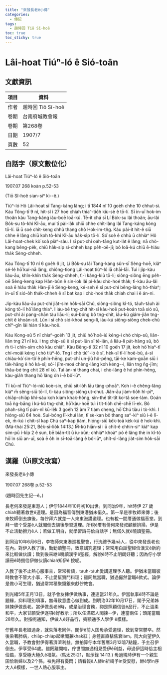 ```yaml
---
title: "來發長老ê小傳"
categories:
  - 傳記
tags:
  - 趙時回 Tiō Sî-hoê
toc: true
toc_sticky: true
---
```


# Lâi-hoat Tiúⁿ-ló ê Sió-toān

## 文獻資訊

| 項目 | 資料 |
|---|---|
| 作者 | 趙時回 Tiō Sî-hoê |
| 卷期 | 台南府城教會報 |
| 卷期 | 第268卷 |
| 日期 | 1907/7 |
| 頁數 | 52 |

## 白話字（原文數位化）

Lâi-hoat Tiúⁿ-ló ê Sió-toān

1907.07 268 koàn p.52-53

(Tiō Sî-hoê sian-siⁿ kì--ê.)

Tiúⁿ-ló Hô Lâi-hoat sī Tang-káng lâng; i tī 1844 nî 10 goe̍h chhe 10 chhut-sì. Kàu Tông-tī 9 nî, hit-sî i 27 hoè chiah thiaⁿ-tio̍h kiù-sè ê tō-lí. Sī in-uī hok-im thoân kàu Tang-káng iáu-boē loā-kú. Tē-it chá sī Lí Bo̍k-su lâi thoân; āu-lâi Bo̍k-su tò-khì Kî-āu, muí tī pài-la̍k chiū chhe chi̍t-lâng lâi Tang-káng kóng tō-lí. iā ū soè chi̍t-keng chhù thang chò Hok-im-tn̂g. Kàu pài-it hit-ê siū chhe ê lâng chiū koh tò-khì Kî-āu ha̍k-si̍p tō-lí. Só͘ soè ê chhù ū chhiàⁿ Hô Lâi-hoat-chek kò͘ soà piàⁿ-sàu. I sī put-chí oa̍h-tāng kut-la̍t ê lâng; nā chò-kang bêng-pe̍k, chiū ha̍k-si̍p si-chheh kap pe̍h-oē-jī; bô loā-kú chiū ē-hiáu tha̍k Sèng-chheh.

Kàu Tông-tī 10 nî 6 goe̍h 6 ji̍t, Lí Bo̍k-su lâi Tang-káng sûn-sī Sèng-hoē, kiâⁿ sé-lé hō͘ kuí-nā lâng, chiông-tiong Lâi-hoat tiúⁿ-ló iā chāi-lāi. Tuì i ji̍p-kàu liáu-āu, khîn-khîn tha̍k Sèng-chheh, tì-ì káng-kiù tō-lí; siông-siông ēng pe̍h-oē Sèng-keng kap Hàn-bûn ê sin-iok lâi pí-kàu chò-hoé tha̍k; tì-kàu āu-lâi soà ē hiáu tha̍k Hàn-jī ê Sèng-keng, ké-seh ê sî put-chí bêng-láng hó-thiaⁿ; in-uī tī sió-o̍h tha̍k-chheh ê sî bat kap i chò-hoé tha̍k chiah chai i ê án-ni.

Ji̍p-kàu liáu-āu put-chí jia̍t-sim ho̍k-sāi Chú, siông-siông kî-tó, ta̍uh-ta̍uh ài kóng tō-lí hō͘ lâng thiaⁿ. I iáu-bē tng-chit hit-sî kàu-hoē put-koán toā sió sū, put-chí ài pang-chān tàu liāu-lí; sui-bóng bô tng-chit, iáu-kú giám-jiân tng-chit ê khoán-sit. Lūn i sī chò sió-khoá seng-lí, iáu-kú siông-siông chek-chū chîⁿ-gîn lâi hiàn tī kàu-hoē.

Kàu Kong-sū 5 nî chiaⁿ-goe̍h 13 ji̍t, chiū hō͘ hoē-iú kéng-i chò chip-sū, liân-liân tng 21 nî kú. I tng chip-sū ê sî put-lūn sī tê-iân, á liāu-lí pa̍t-hāng sū, bô m̄ tì-ì chīn-sim chò kàu chiâⁿ. Kàu Bêng-tī 32 nî 10 goe̍h 17 ji̍t, koh hō͘ hiaⁿ-tī chí-moāi kéng i chò tiúⁿ-ló. Tng i chò tiúⁿ-ló ê sî, he̍k-sī tī-lí hoē-bū, á-sī chiàu-kò͘ sìn-tô͘ ê phín-hēng, put-chí un-jiû hô-pêng, tāi-ke kam-goān siū i ta̍k-hāng ê hó kà-sī; só͘-í jīm-moá chèng-lâng koh kéng--i, liân tng n̄g-jīm; thâu-bé tng chit 28 nî kú. Tuì án-ni thang chai, i chò-lâng ê hó phín-hēng, kàu-gia̍h thang hō͘ lâng o̍h i-ê bô͘-iūⁿ.

Tī kū-nî Tiúⁿ-ló-niû koè-sin, chiū sit-lo̍h lāu tâng-phoāⁿ. Koh i-ê chêng-lâng kiáⁿ m̄ sêng-siū tō-lí, tì-kàu siông-siông ut-chut. Jiân-āu jiám-tio̍h hì-pīⁿ, chia̍p-chia̍p khí-sàu koh kiam khak-hông; sin-thé ti̍t-ti̍t ko͘-tâ soe-lám. Goán toā ǹg-bāng i kú-kú tng-chit, hō͘ kàu-hoē tuì i tit-tio̍h chē-chē lī-ek. Bô phah-sǹg tī pún-nî kū-le̍k 3 goe̍h 12 àm 7 tiám cheng, hō͘ Chú tiàu i tò-khì. I hióng-siū 64 hoè. Sui-bóng lī-khui lán, tī sè-kan bô thang saⁿ-kìⁿ siū i-ê lī-ek, m̄-kú i chit-sî kap Chú saⁿ-kap tiàm, hióng-siū ke̍k-toā ke̍k-kú ê hok-khì. (Má-thài 25:21, Be̍k-sī-lio̍k 14:13.) M̄-kú hiān-sî i ū chi̍t-ê chhin-siⁿ kiáⁿ kap sim-pū í-ki̍p 2 ê sun, bē bián-tit ū iu-būn; chhiáⁿ khoàⁿ pò ê lâng thè in kî-tó hō͘ in siū an-uī, soà ē o̍h in sī-toā-lâng ê bô͘-iūⁿ, chi̍t-sì-lâng jia̍t-sim ho̍k-sāi Chú.

## 漢羅（Ùi原文改寫）

來發長老ê小傳

1907.07 268卷 p.52-53

(趙時回先生記--ê。)

長老何來發是東港人；伊佇1844年10月初10出世。到同治9年，hit時伊 27 歲 chiah聽著救世ê道理。是因為福音傳到東港猶未偌久。第一早是李牧師來傳；後來牧師倒去旗後，每佇拜六就差一人來東港講道理。也有稅一間厝通做福音堂。到拜一彼个受差ê人就閣倒去旗後學習道理。所稅ê厝有倩何來發叔顧紲拚掃。伊是不止活動搰力ê人；若做工明白，就學習詩冊佮白話字；無偌久就ē曉讀聖冊。

到同治10年6月6日，李牧師來東港巡視聖會，行洗禮予幾nā人，從中來發長老也在內。對伊入教了後，勤勤讀聖冊，致意講究道理；常常用白話聖經佮漢文ê新約來比較做伙讀；致到後來紲ē曉讀漢字ê聖經，解說ê時不止明朗好聽；因為佇小學讀冊ê時捌佮伊做伙讀chiah知伊ê 按呢。

入教了後不止熱心服事主，常常祈禱，ta̍uh-ta̍uh愛講道理予人聽。伊猶未當職彼時教會不管大小事，不止愛幫贊鬥料理；雖罔無當職，猶過儼然當職ê款式。論伊是做小可生理，猶過常常積聚錢銀來獻佇教會。

到光緒5年正月13日，就予會友揀伊做執事，連連當21年久。伊當執事ê時不論是題緣，抑料理別項事，無毋致意盡心做到成。到明治32年10月17日，閣予兄弟姊妹揀伊做長老。當伊做長老ê時，或是治理會務，抑是照顧信徒ê品行，不止溫柔和平，大家甘願受伊逐項ê好教示；所以任滿眾人閣揀--伊，連當兩任；頭尾當職28年久。對按呢通知，伊做人ê好品行，夠額通予人學伊 ê模樣。

佇舊年長老娘過身，就失落老同伴。閣伊ê前人囝毋承受道理，致到常常鬱卒。然後染著肺病，chia̍p-chia̍p起嗽閣兼khak紅；身體直直枯焦衰lám。阮大向望伊久久當職，予教會對伊得著濟濟利益。無拍算佇本年舊曆3月12暗7點鐘，予主召伊倒去。伊享受64歲。雖罔離開咱，佇世間無通相見受伊ê利益，毋過伊這時佮主相佮踮，享受極大極久ê福氣。(馬太25:21，默示錄 14:13.) 毋過現時伊有一个親生囝佮新婦以及2个孫，袂免得有憂悶；請看報ê人替in祈禱予in受安慰，紲ē學in序大人ê模樣，一世人熱心服事主。
